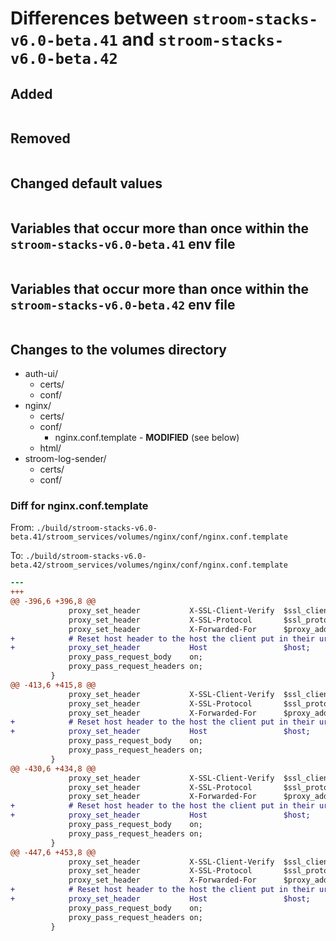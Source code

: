 # Differences between `stroom-stacks-v6.0-beta.41` and `stroom-stacks-v6.0-beta.42`

## Added

```bash
```

## Removed

```bash
```

## Changed default values

```bash
```

## Variables that occur more than once within the `stroom-stacks-v6.0-beta.41` env file

```bash
```

## Variables that occur more than once within the `stroom-stacks-v6.0-beta.42` env file

```bash
```
## Changes to the volumes directory

* auth-ui/
    * certs/
    * conf/
* nginx/
    * certs/
    * conf/
        * nginx.conf.template - **MODIFIED** (see below)
    * html/
* stroom-log-sender/
    * certs/
    * conf/

### Diff for nginx.conf.template

From: `./build/stroom-stacks-v6.0-beta.41/stroom_services/volumes/nginx/conf/nginx.conf.template`

To:   `./build/stroom-stacks-v6.0-beta.42/stroom_services/volumes/nginx/conf/nginx.conf.template`

```diff
--- 
+++ 
@@ -396,6 +396,8 @@
             proxy_set_header           X-SSL-Client-Verify  $ssl_client_verify;
             proxy_set_header           X-SSL-Protocol       $ssl_protocol;
             proxy_set_header           X-Forwarded-For      $proxy_add_x_forwarded_for;
+            # Reset host header to the host the client put in their url, else you get stroom_upstream
+            proxy_set_header           Host                 $host;
             proxy_pass_request_body    on;
             proxy_pass_request_headers on;
         }
@@ -413,6 +415,8 @@
             proxy_set_header           X-SSL-Client-Verify  $ssl_client_verify;
             proxy_set_header           X-SSL-Protocol       $ssl_protocol;
             proxy_set_header           X-Forwarded-For      $proxy_add_x_forwarded_for;
+            # Reset host header to the host the client put in their url, else you get stroom_upstream
+            proxy_set_header           Host                 $host;
             proxy_pass_request_body    on;
             proxy_pass_request_headers on;
         }
@@ -430,6 +434,8 @@
             proxy_set_header           X-SSL-Client-Verify  $ssl_client_verify;
             proxy_set_header           X-SSL-Protocol       $ssl_protocol;
             proxy_set_header           X-Forwarded-For      $proxy_add_x_forwarded_for;
+            # Reset host header to the host the client put in their url, else you get stroom_proxy_upstream
+            proxy_set_header           Host                 $host;
             proxy_pass_request_body    on;
             proxy_pass_request_headers on;
         }
@@ -447,6 +453,8 @@
             proxy_set_header           X-SSL-Client-Verify  $ssl_client_verify;
             proxy_set_header           X-SSL-Protocol       $ssl_protocol;
             proxy_set_header           X-Forwarded-For      $proxy_add_x_forwarded_for;
+            # Reset host header to the host the client put in their url, else you get stroom_proxy_upstream
+            proxy_set_header           Host                 $host;
             proxy_pass_request_body    on;
             proxy_pass_request_headers on;
         }
```
<!-- vim: set filetype=markdown -->